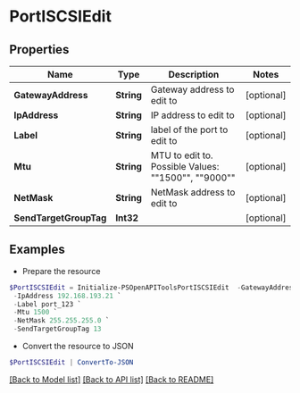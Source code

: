 # PortISCSIEdit
## Properties

Name | Type | Description | Notes
------------ | ------------- | ------------- | -------------
**GatewayAddress** | **String** | Gateway address to edit to | [optional] 
**IpAddress** | **String** | IP address to edit to | [optional] 
**Label** | **String** | label of the port to edit to | [optional] 
**Mtu** | **String** | MTU to edit to. Possible Values: &quot;&quot;1500&quot;&quot;, &quot;&quot;9000&quot;&quot; | [optional] 
**NetMask** | **String** | NetMask address to edit to | [optional] 
**SendTargetGroupTag** | **Int32** |  | [optional] 

## Examples

- Prepare the resource
```powershell
$PortISCSIEdit = Initialize-PSOpenAPIToolsPortISCSIEdit  -GatewayAddress 255.255.255.0 `
 -IpAddress 192.168.193.21 `
 -Label port_123 `
 -Mtu 1500 `
 -NetMask 255.255.255.0 `
 -SendTargetGroupTag 13
```

- Convert the resource to JSON
```powershell
$PortISCSIEdit | ConvertTo-JSON
```

[[Back to Model list]](../README.md#documentation-for-models) [[Back to API list]](../README.md#documentation-for-api-endpoints) [[Back to README]](../README.md)


